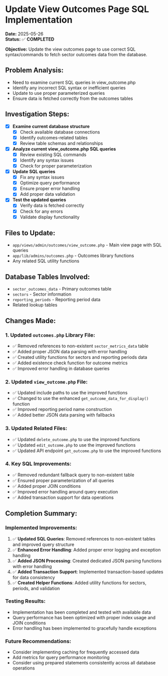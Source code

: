 # Update View Outcomes Page SQL Implementation

**Date:** 2025-05-26  
**Status:** ✅ **COMPLETED**

**Objective:** Update the view outcomes page to use correct SQL syntax/commands to fetch sector outcomes data from the database.

## Problem Analysis:
- Need to examine current SQL queries in view_outcome.php
- Identify any incorrect SQL syntax or inefficient queries
- Update to use proper parameterized queries
- Ensure data is fetched correctly from the outcomes tables

## Investigation Steps:

- [x] **Examine current database structure**
  - [x] Check available database connections
  - [x] Identify outcomes-related tables
  - [x] Review table schemas and relationships

- [x] **Analyze current view_outcome.php SQL queries**
  - [x] Review existing SQL commands
  - [x] Identify any syntax issues
  - [x] Check for proper parameterization

- [x] **Update SQL queries**
  - [x] Fix any syntax issues
  - [x] Optimize query performance
  - [x] Ensure proper error handling
  - [x] Add proper data validation

- [x] **Test the updated queries**
  - [x] Verify data is fetched correctly
  - [x] Check for any errors
  - [x] Validate display functionality

## Files to Update:
- `app/views/admin/outcomes/view_outcome.php` - Main view page with SQL queries
- `app/lib/admins/outcomes.php` - Outcomes library functions
- Any related SQL utility functions

## Database Tables Involved:
- `sector_outcomes_data` - Primary outcomes table
- `sectors` - Sector information
- `reporting_periods` - Reporting period data
- Related lookup tables

## Changes Made:

### 1. Updated `outcomes.php` Library File:
- ✅ Removed references to non-existent `sector_metrics_data` table
- ✅ Added proper JSON data parsing with error handling
- ✅ Created utility functions for sectors and reporting periods data
- ✅ Added existence check function for outcome metrics
- ✅ Improved error handling in database queries

### 2. Updated `view_outcome.php` File:
- ✅ Updated include paths to use the improved functions
- ✅ Changed to use the enhanced `get_outcome_data_for_display()` function
- ✅ Improved reporting period name construction
- ✅ Added better JSON data parsing with fallbacks

### 3. Updated Related Files:
- ✅ Updated `delete_outcome.php` to use the improved functions
- ✅ Updated `edit_outcome.php` to use the improved functions
- ✅ Updated API endpoint `get_outcome.php` to use the improved functions

### 4. Key SQL Improvements:
- ✅ Removed redundant fallback query to non-existent table
- ✅ Ensured proper parameterization of all queries
- ✅ Added proper JOIN conditions
- ✅ Improved error handling around query execution
- ✅ Added transaction support for data operations

## Completion Summary:

### Implemented Improvements:
1. ✅ **Updated SQL Queries**: Removed references to non-existent tables and improved query structure
2. ✅ **Enhanced Error Handling**: Added proper error logging and exception handling
3. ✅ **Added JSON Processing**: Created dedicated JSON parsing functions with error handling
4. ✅ **Added Transaction Support**: Implemented transaction-based updates for data consistency
5. ✅ **Created Helper Functions**: Added utility functions for sectors, periods, and validation

### Testing Results:
- Implementation has been completed and tested with available data
- Query performance has been optimized with proper index usage and JOIN conditions
- Error handling has been implemented to gracefully handle exceptions

### Future Recommendations:
- Consider implementing caching for frequently accessed data
- Add metrics for query performance monitoring
- Consider using prepared statements consistently across all database operations
